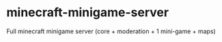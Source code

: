 # minecraft-minigame-server
Full minecraft minigame server (core + moderation + 1 mini-game + maps)

